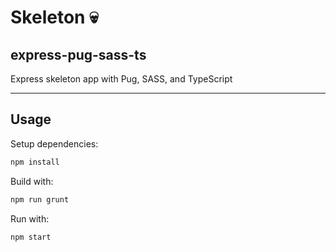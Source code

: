 # Skeleton :skull:

## express-pug-sass-ts

Express skeleton app with Pug, SASS, and TypeScript
___

## Usage

Setup dependencies:

```bash
npm install
```

Build with:

```bash
npm run grunt
```

Run with:

```bash
npm start
```
